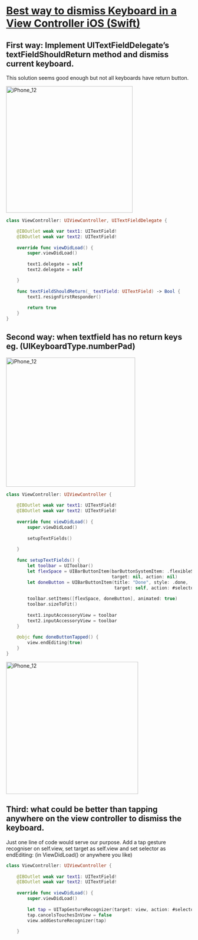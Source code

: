 # **[Best way to dismiss Keyboard in a View Controller iOS (Swift)](https://kaushalelsewhere.medium.com/how-to-dismiss-keyboard-in-a-view-controller-of-ios-3b1bfe973ad1)**

## First way: Implement UITextFieldDelegate’s textFieldShouldReturn method and dismiss current keyboard.
This solution seems good enough but not all keyboards have return button.

<img width="343" alt="iPhone_12" src="https://user-images.githubusercontent.com/47273077/145735938-08450608-86fa-420f-b304-50c429c18438.png">

```swift
class ViewController: UIViewController, UITextFieldDelegate {

    @IBOutlet weak var text1: UITextField!
    @IBOutlet weak var text2: UITextField!
    
    override func viewDidLoad() {
        super.viewDidLoad()
        
        text1.delegate = self
        text2.delegate = self

    }
    
    func textFieldShouldReturn(_ textField: UITextField) -> Bool {
        text1.resignFirstResponder()
        
        return true
    }
}
```


## Second way: when textfield has no return keys eg. (UIKeyboardType.numberPad) 
<img width="350" alt="iPhone_12" src="https://user-images.githubusercontent.com/47273077/145736192-94996fee-a7a1-4286-97be-c859d6f6eaa4.png">

```swift
class ViewController: UIViewController {
    
    @IBOutlet weak var text1: UITextField!
    @IBOutlet weak var text2: UITextField!
    
    override func viewDidLoad() {
        super.viewDidLoad()
        
        setupTextFields()
        
    }
    
    func setupTextFields() {
        let toolbar = UIToolbar()
        let flexSpace = UIBarButtonItem(barButtonSystemItem: .flexibleSpace,
                                        target: nil, action: nil)
        let doneButton = UIBarButtonItem(title: "Done", style: .done,
                                         target: self, action: #selector(doneButtonTapped))
        
        toolbar.setItems([flexSpace, doneButton], animated: true)
        toolbar.sizeToFit()
        
        text1.inputAccessoryView = toolbar
        text2.inputAccessoryView = toolbar
    }
    
    @objc func doneButtonTapped() {
        view.endEditing(true)
    }
}
```
<img width="358" alt="iPhone_12" src="https://user-images.githubusercontent.com/47273077/145736591-223d5147-79df-42e8-a58b-bdfa840d5baf.png">


## Third: what could be better than tapping anywhere on the view controller to dismiss the keyboard.
Just one line of code would serve our purpose. Add a tap gesture recogniser on self.view, set target as self.view and set selector as endEditing: (in ViewDidLoad() or anywhere you like)

```swift
class ViewController: UIViewController {
    
    @IBOutlet weak var text1: UITextField!
    @IBOutlet weak var text2: UITextField!
    
    override func viewDidLoad() {
        super.viewDidLoad()
        
        let tap = UITapGestureRecognizer(target: view, action: #selector(UIView.endEditing))
        tap.cancelsTouchesInView = false
        view.addGestureRecognizer(tap)
        
    }
```
